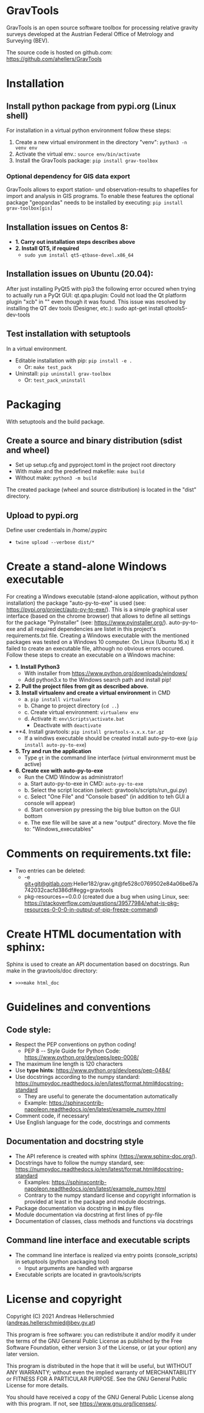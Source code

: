 # GravTools
GravTools is an open source software toolbox for processing relative gravity surveys developed at the Austrian
Federal Office of Metrology and Surveying (BEV).  

The source code is hosted on github.com: https://github.com/ahellers/GravTools

# Installation

## Install python package from pypi.org (Linux shell)
For installation in a virtual python environment follow these steps: 

1. Create a new virtual environment in the directory "venv": `python3 -n venv env`
2. Activate the virtual env.: `source env/bin/activate`
3. Install the GravTools package: `pip install grav-toolbox`

### Optional dependency for GIS data export
GravTools allows to export station- und observation-results to shapefiles for import and analysis in GIS programs.
To enable these features the optional package "geopandas" needs to be installed by executing:
`pip install grav-toolbox[gis]`
 
## Installation issues on Centos 8:
* **1. Carry out installation steps describes above** 
* **2. Install QT5, if required**
  * `sudo yum install qt5-qtbase-devel.x86_64`
  
## Installation issues on Ubuntu (20.04):
After just installing PyQt5 with pip3 the following error occured when trying to actually run a PyQt GUI: qt.qpa.plugin: Could not load the Qt platform plugin "xcb" in "" even though it was found.
This issue was resolved by installing the QT dev tools (Designer, etc.): 
sudo apt-get install qttools5-dev-tools

## Test installation with setuptools 
In a virtual environment.

* Editable installation with pip: `pip install -e .`
  * Or: `make test_pack`
* Uninstall: `pip uninstall grav-toolbox`
  * Or: `test_pack_uninstall`

# Packaging
With setuptools and the build package.

## Create a source and binary distribution (sdist and wheel)
* Set up setup.cfg and pyproject.toml in the project root directory
* With make and the predefined makefile: `make build`
* Without make: `python3 -m build`

The created package (wheel and source distribution) is located in the "dist" directory.

## Upload to pypi.org

Define user credentials in /home/.pypirc

* `twine upload --verbose dist/*`


# Create a stand-alone Windows executable
For creating a Windows executable (stand-alone application, without python installation) the 
package "auto-py-to-exe" is used (see: https://pypi.org/project/auto-py-to-exe/). This is a 
simple graphical user interface (based on the chrome browser) that allows to define all settings 
for the package "PyInstaller" (see: https://www.pyinstaller.org/). auto-py-to-exe and all 
required dependencies are listet in this project's requirements.txt file. 
Creating a Windows executable with the mentioned packages was tested on a Windows 10 computer. 
On Linux (Ubuntu 16.x) it failed to create an executable file, although no obvious errors occured.
Follow these steps to create an executable on a Windows machine:
* **1. Install Python3**
  * With installer from https://www.python.org/downloads/windows/
  * Add python3.x to the Windows search path and install pip!
* **2. Pull the project files from git as described above.**
* **3. Install virtualenv and create a virtual environment** in CMD
  * a. `pip install virtualenv`
  * b. Change to project directory (`cd ..`)
  * c. Create virtual environment: `virtualenv env`
  * d. Activate it: `env\Scripts\activate.bat`
    * Deactivate with `deactivate`
* **4. Install gravtools: `pip install gravtools-x.x.x.tar.gz`
    * If a windiws executable should be created install auto-py-to-exe (`pip install auto-py-to-exe`)
* **5. Try and run the application**
  * Type `gt` in the command line interface (virtual environmernt must be active)
* **6. Create exe with auto-py-to-exe**
  * Run the CMD Window as administrator!
  * a. Start auto-py-to-exe in CMD: `auto-py-to-exe`
  * b. Select the script location (select: gravtools/scripts/run_gui.py)
  * c. Select "One File" and "Console based" (in addition to teh GUI a console will appear)
  * d. Start conversion py pressing the big blue button on the GUI bottom
  * e. The exe file will be save at a new "output" directory. Move the file to: "Windows_executables"
 
# Comments on requirements.txt file:
* Two entries can be deleted:
  * -e git+git@gitlab.com:Heller182/grav.git@fe528c0769502e84a06be67a742032cacfd386df#egg=gravtools
  * pkg-resources==0.0.0 (created due a bug when using Linux, see: https://stackoverflow.com/questions/39577984/what-is-pkg-resources-0-0-0-in-output-of-pip-freeze-command)


# Create HTML documentation with sphinx:
Sphinx is used to create an API documentation based on docstrings. Run make in the gravtools/doc directory: 
* `>>>make html_doc`


# Guidelines and conventions

## Code style:
* Respect the PEP conventions on python coding!
  * PEP 8 -- Style Guide for Python Code: https://www.python.org/dev/peps/pep-0008/
* The maximum line length is 120 characters
* Use **type hints**: https://www.python.org/dev/peps/pep-0484/
* Use docstrings according to the numpy standard: https://numpydoc.readthedocs.io/en/latest/format.html#docstring-standard
  * They are useful to generate the documentation automatically
  * Example: https://sphinxcontrib-napoleon.readthedocs.io/en/latest/example_numpy.html
* Comment code, if necessary!
* Use English language for the code, docstrings and comments

## Documentation and docstring style
* The API reference is created with sphinx (https://www.sphinx-doc.org/).
* Docstrings have to follow the numpy standard, see: https://numpydoc.readthedocs.io/en/latest/format.html#docstring-standard
  * Examples: https://sphinxcontrib-napoleon.readthedocs.io/en/latest/example_numpy.html
  * Contrary to the numpy standard license and copyright information is provided at least in the package and module docstrings.
* Package documentation via docstring in __ini__.py files
* Module documentation via docstring at first lines of py-file
* Documentation of classes, class methods and functions via docstrings
  
## Command line interface and executable scripts
* The command line interface is realized via entry points (console_scripts) in setuptools (python packaging tool)
  * Input arguments are handled with argparse
* Executable scripts are located in gravtools/scripts
  

# License and copyright

Copyright (C) 2021  Andreas Hellerschmied (<andreas.hellerschmied@bev.gv.at>)

This program is free software: you can redistribute it and/or modify
it under the terms of the GNU General Public License as published by
the Free Software Foundation, either version 3 of the License, or
(at your option) any later version.

This program is distributed in the hope that it will be useful,
but WITHOUT ANY WARRANTY; without even the implied warranty of
MERCHANTABILITY or FITNESS FOR A PARTICULAR PURPOSE.  See the
GNU General Public License for more details.

You should have received a copy of the GNU General Public License
along with this program.  If not, see <https://www.gnu.org/licenses/>.


